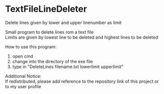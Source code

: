 # TextFileLineDeleter  
Delete lines given by lower and upper linenumber as limit  
  
Small program to delete lines rom a text file  
Limits are given by lowest line to be deleted and highest lines to be deleted  
  
  
How to use this program:  
1. open cmd  
2. change into the directory of the exe file  
3. type in "DeleteLines filename.txt lowerlimit upperlimit"  
  
Additional Notice:  
If redistributed, please add reference to the repository link of this project or to my user profile  
